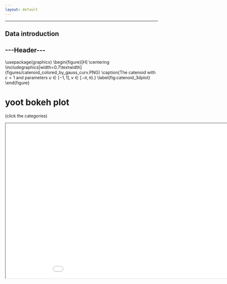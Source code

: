 ```yaml
---
layout: default
---
```


* * *

## Data introduction


## ---Header---

\usepackage{graphicx}
\begin{figure}[H]
    \centering
    \includegraphics[width=0.7\textwidth]{figures/catenoid_colored_by_gauss_curv.PNG}
    \caption{The catenoid with $c = 1$ and parameters $u \in [-1, 1], v \in [- \pi, \pi)$.}
    \label{fig:catenoid_3dplot}
\end{figure}



<html>
<head>
</head>
<body>
    <h1>yoot bokeh plot</h1>
        <p>(click the categories)</p>
    <iframe src="bk_plot.html" width="1000" height="510"></iframe>
    </body>
</html>
